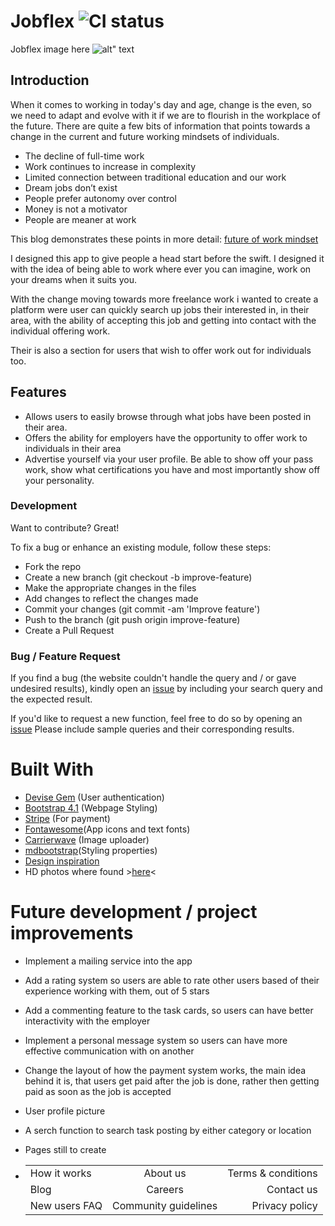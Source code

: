 # Jobflex ![CI status](https://img.shields.io/badge/build-passing-brightgreen.svg)

Jobflex image here
![alt" text]("https://github.com/JesseMadison/jobflex/blob/master/app/assets/images/Screen%20Shot%202018-07-24%20at%202.23.33%20am.png")



## Introduction
When it comes to working in today's day and age, change is the even, so we need to adapt and evolve with it if we are to flourish in the workplace of the future.
There are quite a few bits of information that points towards a change in the current and future working mindsets of individuals.
- The decline of full-time work
- Work continues to increase in complexity
- Limited connection between traditional education and our work
- Dream jobs don’t exist
- People prefer autonomy over control
- Money is not a motivator
- People are meaner at work




This blog demonstrates these points in more detail: [future of work mindset](https://medium.com/betterworkingworld/future-of-work-mindset-shift-your-thinking-to-do-work-that-matters-16d889d6a3b3)

I designed this app to give people a head start before the swift. I designed it with the idea of being able to work where ever you can imagine, work on your dreams when it suits you.

With the change moving towards more freelance work i wanted to create a platform were user can quickly search up jobs their interested in, in their area, with the ability of accepting this job and getting into contact with the individual offering work.

Their is also a section for users that wish to offer work out for individuals too.  




## Features
- Allows users to easily browse through what jobs have been posted in their area.
- Offers the ability for employers have the opportunity to offer work to individuals in their area
-  Advertise yourself via your user profile. Be able to show off your pass work, show what certifications you have and most importantly show off your personality.




### Development
Want to contribute? Great!

To fix a bug or enhance an existing module, follow these steps:

- Fork the repo
- Create a new branch (git checkout -b improve-feature)
- Make the appropriate changes in the files
- Add changes to reflect the changes made
- Commit your changes (git commit -am 'Improve feature')
- Push to the branch (git push origin improve-feature)
- Create a Pull Request

### Bug / Feature Request
If you find a bug (the website couldn't handle the query and / or gave undesired results), kindly open an [issue](https://github.com/JesseMadison/jobflex/issues?q=is%3Aopen+is%3Aissue) by including your search query and the expected result.

If you'd like to request a new function, feel free to do so by opening an [issue](https://github.com/JesseMadison/jobflex/issues) Please include sample queries and their corresponding results.

# Built With
- [Devise Gem](https://github.com/plataformatec/devise)  (User authentication)
- [Bootstrap 4.1](https://getbootstrap.com/)  (Webpage Styling)
- [Stripe](https://stripe.com/au)   (For payment)
- [Fontawesome](https://fontawesome.com/)(App icons and text fonts)
- [Carrierwave](https://github.com/carrierwaveuploader/carrierwave)  (Image uploader)
- [mdbootstrap](https://mdbootstrap.com/)(Styling properties)
- [Design inspiration](https://colorlib.com/wp/template/faith/)
- HD photos where found >[here](https://unsplash.com/)<

# Future development / project improvements
- Implement a mailing service into the app
- Add a rating system so users are able to rate other users based of their experience working with them, out of 5 stars
- Add a commenting feature to the task cards, so users can have better interactivity with the employer
- Implement a personal message system so users can have more effective communication with on another
- Change the layout of how the payment system works, the main idea behind it is, that users get paid after the job is done, rather then getting paid as soon as the job is accepted
- User profile picture
- A serch function to search task posting by either category or location


- Pages still to create


- |               |               |        |     
  | ------------- |:-------------:| -----:|
  | How it works     | About us | Terms & conditions |
  | Blog     | Careers      |   Contact us |
  | New users FAQ | Community guidelines     |    Privacy policy|
